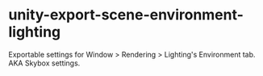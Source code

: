 # unity-export-scene-environment-lighting
Exportable settings for Window > Rendering > Lighting's Environment tab. AKA Skybox settings.
